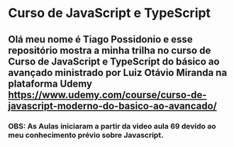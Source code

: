 # Curso de JavaScript e TypeScript

## Olá meu nome é Tiago Possidonio e esse repositório mostra a minha trilha no curso de Curso de JavaScript e TypeScript do básico ao avançado ministrado por Luiz Otávio Miranda na plataforma Udemy https://www.udemy.com/course/curso-de-javascript-moderno-do-basico-ao-avancado/

### OBS: As Aulas iniciaram a partir da video aula 69 devido ao meu conhecimento prévio sobre Javascript.
